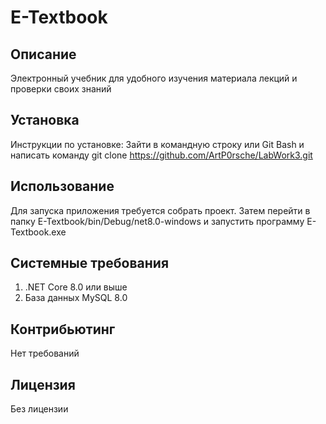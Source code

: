 # E-Textbook
## Описание
Электронный учебник для удобного изучения материала лекций и проверки своих знаний
## Установка
Инструкции по установке:
Зайти в командную строку или Git Bash и написать команду
git clone https://github.com/ArtP0rsche/LabWork3.git
## Использование
Для запуска приложения требуется собрать проект. Затем перейти в папку E-Textbook/bin/Debug/net8.0-windows и запустить программу E-Textbook.exe
## Системные требования
1. .NET Core 8.0 или выше
2. База данных MySQL 8.0
## Контрибьютинг
Нет требований
## Лицензия
Без лицензии
